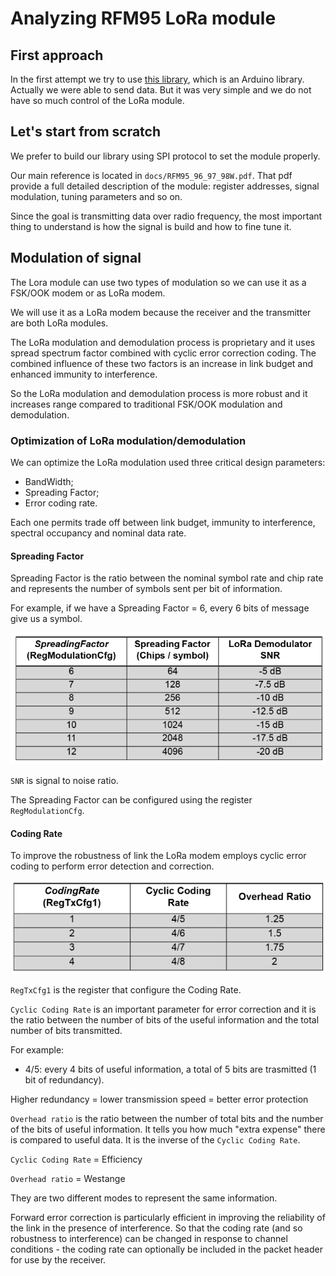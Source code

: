 
# Analyzing RFM95 LoRa module

## First approach
In the first attempt we try to use [this library](https://github.com/sandeepmistry/arduino-LoRa), which is an Arduino library. Actually we were able to send data. But it was very simple and we do not have so much control of the LoRa module. 


## Let's start from scratch
We prefer to build our library using SPI protocol to set the module properly.

Our main reference is located in ```docs/RFM95_96_97_98W.pdf```. That pdf provide a full detailed description of the module: register addresses, signal modulation, tuning parameters and so on.

Since the goal is transmitting data over radio frequency, the most important thing to understand is how the signal is build and how to fine tune it.

## Modulation of signal
The Lora module can use two types of modulation so we can use it as a FSK/OOK modem or as LoRa modem.

We will use it as a LoRa modem because the receiver and the transmitter are both LoRa modules.

The LoRa modulation and demodulation process is proprietary and it uses spread spectrum factor combined with cyclic error correction coding. The combined influence of these two factors is an increase in link budget and enhanced immunity to interference.

So the LoRa modulation and demodulation process is more robust and it increases range compared to traditional FSK/OOK modulation and demodulation.

### Optimization of LoRa modulation/demodulation
We can optimize the LoRa modulation used three critical design parameters:

* BandWidth;
* Spreading Factor;
* Error coding rate.

Each one permits trade off between link budget, immunity to interference, spectral occupancy and nominal data rate.

#### Spreading Factor
Spreading Factor is the ratio between the nominal symbol rate and chip rate and represents the number of symbols sent per bit of information.

For example, if we have a Spreading Factor = 6, every 6 bits of message give us a symbol.

![Spreading Factor range table](/LoRa/images/SpreadingFactor.PNG)

``SNR`` is signal to noise ratio.

The Spreading Factor can be configured using the register ``RegModulationCfg``.

#### Coding Rate
To improve the robustness of link the LoRa modem employs cyclic error coding to perform error detection and correction.

![Cyclic Coding Overhead table](/LoRa/images/CyclicCodingOverhead.PNG)

``RegTxCfg1`` is the register that configure the Coding Rate.

``Cyclic Coding Rate`` is an important parameter for error correction and it is the ratio between the number of bits of the useful information and the total number of bits transmitted.

For example: 
* 4/5: every 4 bits of useful information, a total of 5 bits are trasmitted (1 bit of redundancy).

Higher redundancy = lower transmission speed = better error protection

``Overhead ratio`` is the ratio between the number of total bits and the number of the bits of useful information. It tells you how much "extra expense" there is compared to useful data. It is the inverse of the `Cyclic Coding Rate`.

`Cyclic Coding Rate` = Efficiency

`Overhead ratio` = Westange

They are two different modes to represent the same information.

Forward error correction is particularly efficient in improving the reliability of the link in the presence of interference. So that the coding rate (and so robustness to interference) can be changed in response to channel conditions - the coding rate can optionally be included in the packet header for use by the receiver.










